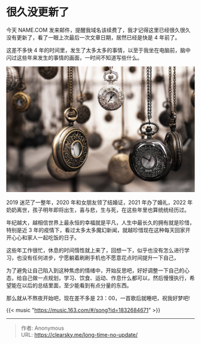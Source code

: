 # 很久没更新了


今天 NAME.COM 发来邮件，提醒我域名该续费了，我才记得这里已经很久很久没有更新了，看了一眼上次最后一次文章日期，居然已经是快是 4 年前了。

这差不多快 4 年的时间里，发生了太多太多的事情，以至于我坐在电脑前，脑中闪过这些年来发生的事情的画面，一时间不知道写些什么。

![Time](time.jpeg "时间流逝")

2019 迷茫了一整年，2020 年和女朋友领了结婚证，2021 年办了婚礼，2022 年奶奶离世，孩子明年即将出生，喜与悲，生与死，在这些年里也算统统经历过。

年纪越大，越相信世界上最永恒的幸福就是平凡，人生中最长久的拥有就是珍惜，特别是近 3 年的疫情下，看过太多太多魔幻新闻，就越珍惜现在这种每天回家开开心心和家人一起吃饭的日子。

这些年工作很忙，休息的时间惰性就上来了，回想一下，似乎也没有怎么进行学习，也没有任何进步，宁愿躺着刷刷手机也不愿意花点时间提升一下自己，

为了避免让自己陷入到这种焦虑的情绪中，开始反思吧，好好调整一下自己的心态，给自己做一点规划，学习、饮食、运动、作息什么都可以，然后慢慢执行，希望能在以后的总结里面，至少能看到有点分量的东西。

那么就从不熬夜开始吧，现在差不多是 23：00，一首歌后就睡吧，祝我好梦吧!


{{< music "https://music.163.com/#/song?id=1832684671" >}}


---

> 作者: Anonymous  
> URL: https://clearsky.me/long-time-no-update/  

